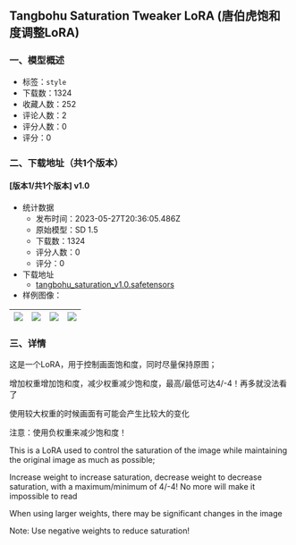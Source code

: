 ## Tangbohu Saturation Tweaker LoRA (唐伯虎饱和度调整LoRA)
### 一、模型概述

- 标签：`style`
- 下载数：1324
- 收藏人数：252
- 评论人数：2
- 评分人数：0
- 评分：0

### 二、下载地址（共1个版本）

#### [版本1/共1个版本] v1.0

- 统计数据
  - 发布时间：2023-05-27T20:36:05.486Z
  - 原始模型：SD 1.5
  - 下载数：1324
  - 评分人数：0
  - 评分：0
- 下载地址
  - [tangbohu_saturation_v1.0.safetensors](https://civitai.com/api/download/models/83095)
- 样例图像：

| <img src="https://image.civitai.com/xG1nkqKTMzGDvpLrqFT7WA/25918dc8-6192-4967-8521-22d52abd3a52/width=450/936343.jpeg" /> | <img src="https://image.civitai.com/xG1nkqKTMzGDvpLrqFT7WA/9406bbaa-93c1-4650-9489-2ab1b112c525/width=450/936312.jpeg" /> | <img src="https://image.civitai.com/xG1nkqKTMzGDvpLrqFT7WA/7686b9b0-cb7d-4bb8-b3f1-89ed048a5d04/width=450/936357.jpeg" /> | <img src="https://image.civitai.com/xG1nkqKTMzGDvpLrqFT7WA/be564ee1-b6e0-4356-a25d-215f17987bff/width=450/936300.jpeg" /> |
| ---- | ---- | ---- | ---- |


### 三、详情
<p>这是一个LoRA，用于控制画面饱和度，同时尽量保持原图；</p><p>增加权重增加饱和度，减少权重减少饱和度，最高/最低可达4/-4！再多就没法看了</p><p>使用较大权重的时候画面有可能会产生比较大的变化</p><p>注意：使用负权重来减少饱和度！</p><p></p><p>This is a LoRA used to control the saturation of the image while maintaining the original image as much as possible;</p><p>Increase weight to increase saturation, decrease weight to decrease saturation, with a maximum/minimum of 4/-4! No more will make it impossible to read</p><p>When using larger weights, there may be significant changes in the image</p><p>Note: Use negative weights to reduce saturation!</p>